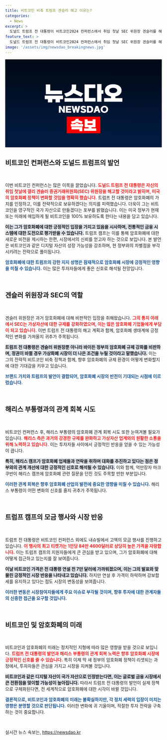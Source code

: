 ```yaml
---
title: 비트코인 비축 트럼프 겐슬러 해고 이유는?
categories:
  - News
excerpt: >
  도널드 트럼프 전 대통령이 비트코인2024 컨퍼런스에서 취임 첫날 SEC 위원장 겐슬러를 해고하겠다고 선언하며 암호화폐에 대한 지원 의사를 밝혔습니다. 해리스 부통령도 암호화폐 관계자와 접촉 중이라는 뉴스가 주목받고 있습니다!
feature_text: >
  도널드 트럼프 전 대통령이 비트코인2024 컨퍼런스에서 취임 첫날 SEC 위원장 겐슬러를 해고하겠다고 선언하며 암호화폐에 대한 지원 의사를 밝혔습니다. 해리스 부통령도 암호화폐 관계자와 접촉 중이라는 뉴스가 주목받고 있습니다!
image: '/assets/img/newsdao_breakingnews.jpg'
---
```


<p><img src="/assets/img/newsdao_breakingnews.jpg" alt="cryptoinkorea 속보" /></p>

<h2 data-ke-size="size26">비트코인 컨퍼런스와 도널드 트럼프의 발언</h2>

<p data-ke-size="size16">&nbsp;</p>

<p>이번 비트코인 컨퍼런스는 많은 이목을 끌었습니다. <b><span style="color: #ee2323;">도널드 트럼프 전 대통령은 자신의 취임 첫날에 갤리 겐슬러 증권거래위원회(SEC) 위원장을 해고할 것이라고 밝히며, 미국의 암호화폐 정책이 변화할 것임을 명확히 했습니다.</span></b> 트럼프 전 대통령은 암호화폐의 가치를 인정하고, 이를 전략적으로 보유하겠다는 의지를 피력했습니다. 더욱이 그는 비트코인을 영구적인 국가 자산으로 만들겠다는 포부를 밝혔습니다. 이는 미국 정부가 현재 또는 미래에 매입하게 될 비트코인을 100% 보유하도록 한다는 내용을 담고 있습니다.</p>

<p><b><span style="background-color: #21538527;">이는 그가 암호화폐에 대한 긍정적인 입장을 가지고 있음을 시사하며, 전통적인 금융 시스템에 대한 도전으로 평가받을 수 있습니다.</span></b> 트럼프 캠프는 이를 통해 암호화폐에 대한 새로운 비전을 제시하는 한편, 시장에서의 신뢰를 얻고자 하는 것으로 보입니다. 본 발언은 비트코인과 같은 디지털 자산의 성장 가능성을 강조하며, 현 정부와의 차별점을 부각시키려는 전략으로 풀이됩니다.</p>

<p><b><span style="color: #1a5490;">암호화폐에 대한 트럼프의 강한 지지 성명은 잠재적으로 암호화폐 시장에 긍정적인 영향을 미칠 수 있습니다.</span></b> 이는 많은 투자자들에게 좋은 신호로 해석될 전망입니다.</p>

<p data-ke-size="size16">&nbsp;</p>

<h2 data-ke-size="size26">겐슬러 위원장과 SEC의 역할</h2>

<p data-ke-size="size16">&nbsp;</p>

<p>겐슬러 위원장은 과거 암호화폐에 대해 비판적인 입장을 취해왔습니다. <b><span style="color: #ee2323;">그의 통치 아래에서 SEC는 가상자산에 대한 규제를 강화하였으며, 이는 많은 암호화폐 기업들에게 부담이 되고 있습니다.</span></b> 이번 트럼프 전 대통령의 해고 계획과 함께, 암호화폐 생태계에 긍정적인 변화를 가져올지 귀추가 주목됩니다.</p>

<p><b><span style="background-color: #21538527;">트럼프 전 대통령은 겐슬러 위원장뿐 아니라 바이든 정부의 암호화폐 규제 강화를 비판하며, 정권이 바뀔 경우 가상화폐 시장이 더 나은 조건을 누릴 것이라고 말했습니다.</span></b> 이는 그의 전략적 비트코인 비축 정책과 함께, 향후 암호화폐의 규제 환경이 어떻게 변화할지에 대한 기대감을 키우고 있습니다.</p>

<p><b><span style="color: #1a5490;">브랜드 가치와 트럼프의 발언이 결합되어, 암호화폐 시장의 반전이 기대되는 시점에 이르렀습니다.</span></b></p>

<p data-ke-size="size16">&nbsp;</p>

<h2 data-ke-size="size26">해리스 부통령과의 관계 회복 시도</h2>

<p data-ke-size="size16">&nbsp;</p>

<p>비트코인 컨퍼런스 후, 해리스 부통령의 암호화폐 관계 회복 시도 또한 눈여겨볼 필요가 있습니다. <b><span style="color: #ee2323;">해리스 측은 과거의 강경한 규제를 완화하고 가상자산 업계와의 원활한 소통을 위해 노력하고 있습니다.</span></b> 이는 투자자들 사이에서 긍정적인 반응을 얻을 수 있는 가능성이 큽니다.</p>

<p><b><span style="background-color: #21538527;">특히, 해리스 캠프가 암호화폐 업체들과 연락을 취하며 대화를 추진하고 있다는 점은 정부와의 관계 개선에 대한 긍정적인 신호로 해석될 수 있습니다.</span></b> 이와 함께, 억만장자 마크 쿠반이 해리스 캠프에 암호화폐 관련 질문을 던진 것도 주목할 만한 부분입니다.</p>

<p><b><span style="color: #1a5490;">이러한 관계 회복은 향후 암호화폐 산업의 발전에 중요한 영향을 미칠 수 있습니다.</span></b> 해리스 부통령이 어떤 변화의 신호를 줄지 귀추가 주목됩니다.</p>

<p data-ke-size="size16">&nbsp;</p>

<h2 data-ke-size="size26">트럼프 캠프의 모금 행사와 시장 반응</h2>

<p data-ke-size="size16">&nbsp;</p>

<p>트럼프 전 대통령은 비트코인 컨퍼런스 외에도 내슈빌에서 고액의 모금 행사를 진행하고 있습니다. <b><span style="color: #ee2323;">이 행사의 최고 티켓가는 1인당 84만 4600달러로 상당히 높은 가격을 자랑합니다.</span></b> 이는 트럼프 캠프의 지원자들에게 큰 관심을 받고 있으며, 그가 암호화폐에 대해 어떻게 접근하고 있는지를 잘 보여줍니다.</p>

<p><b><span style="background-color: #21538527;">이날 비트코인 가격은 전 대통령 연설 전 7만 달러에 가까워졌으며, 이는 그의 발표와 맞물린 긍정적인 시장 반응을 나타내고 있습니다.</span></b> 하지만 연설 후 가격이 하락하며 강보합세를 유지하고 있다는 점도 시장의 변동성을 보여줍니다.</p>

<p><b><span style="color: #1a5490;">이러한 변동은 시장참여자들에게 주요 이슈로 부각될 것이며, 향후 투자에 대한 관계자들의 신중한 접근을 요구할 것입니다.</span></b></p>

<p data-ke-size="size16">&nbsp;</p>

<h2 data-ke-size="size26">비트코인 및 암호화폐의 미래</h2>

<p data-ke-size="size16">&nbsp;</p>

<p>비트코인과 암호화폐의 미래는 정치적인 지형에 따라 많은 영향을 받을 것으로 보입니다. <b><span style="color: #ee2323;">트럼프 전 대통령의 발언과 해리스 부통령의 관계 회복 노력은 향후 암호화폐 시장에 긍정적인 신호를 줄 수 있습니다.</span></b> 특히 이제 막 새 정부의 암호화폐 정책이 리셋되는 과정에서, 투자자들은 관심을 가지고 시장을 지켜볼 것입니다.</p>

<p><b><span style="background-color: #21538527;">비트코인과 같은 디지털 자산이 국가 자산으로 인정받는다면, 이는 글로벌 금융 시장에서 큰 전환점을 맞이할 가능성이 높아집니다.</span></b> 따라서 트럼프 전 대통령의 발언이 실제 정책으로 구체화된다면, 전 세계적으로 암호화폐에 대한 시각이 바뀔 것입니다.</p>

<p><b><span style="color: #1a5490;">결론적으로, 비트코인과 암호화폐의 미래는 불확실하지만, 각 정치 세력의 입장이 미치는 영향은 분명할 것으로 판단됩니다.</span></b> 이러한 변화에 귀 기울이며, 적절한 투자 전략을 구축하는 것이 중요합니다.</p>

<p data-ke-size="size16">&nbsp;</p>
실시간 뉴스 속보는, <a href="https://newsdao.kr" rel="dofollow">https://newsdao.kr</a>


